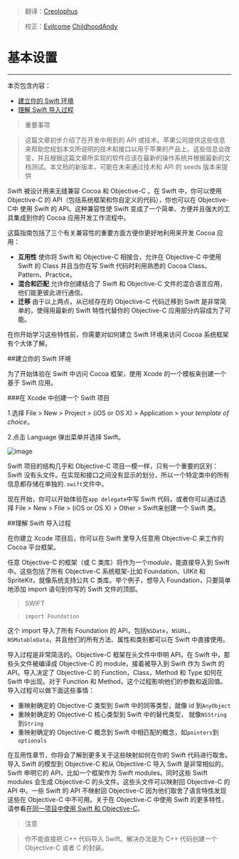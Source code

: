 > 翻译：[Creolophus](https://github.com/Creolophus)

> 校正：[Evilcome](https://github.com/Evilcome) [ChildhoodAndy](https://github.com/dabing1022)


# 基本设置
-----------------

本页包含内容：

-   [建立你的 Swift 环境](#setting_up_your_swift_environment)
-   [理解 Swift 导入过程](#understanding_the_swift_import_process)

>重要事项

>这篇文章初步介绍了在开发中用到的 API 或技术。苹果公司提供这些信息来帮助您规划本文所说明的技术和接口以用于苹果的产品上。这些信息会改变，并且根据这篇文章所实现的软件应该在最新的操作系统并根据最新的文档测试。本文档的新版本，可能在未来通过技术和 API 的 seeds 版本来提供

Swift 被设计用来无缝兼容 Cocoa 和 Objective-C 。在 Swift 中，你可以使用 Objective-C 的 API（包括系统框架和你自定义的代码），你也可以在 Objective-C中 使用 Swift 的 API。这种兼容性使 Swift 变成了一个简单、方便并且强大的工具集成到你的 Cocoa 应用开发工作流程中。

这篇指南包括了三个有关兼容性的重要方面方便你更好地利用来开发 Cocoa 应用：

* **互用性** 使你将 Swift 和 Objective-C 相接合，允许在 Objective-C 中使用 Swift 的 Class 并且当你在写 Swift 代码时利用熟悉的 Cocoa Class、Pattern、Practice。
* **混合和匹配** 允许你创建结合了 Swift 和 Objective-C 文件的混合语言应用，他们能更彼此进行通信。
* **迁移** 由于以上两点，从已经存在的 Objective-C 代码迁移到 Swift 是非常简单的，使得用最新的 Swift 特性代替你的 Objective-C 应用部分内容成为了可能。

在你开始学习这些特性前，你需要对如何建立 Swift 环境来访问 Cocoa 系统框架有个大体了解。

<a name="setting_up_your_swift_environment"></a>
##建立你的 Swift 环境

为了开始体验在 Swift 中访问 Cocoa 框架，使用 Xcode 的一个模板来创建一个基于 Swift 应用。

###在 Xcode 中创建一个 Swift 项目

1.选择 File > New > Project > (iOS or OS X) > Application > your *template of choice*。

2.点击 Language 弹出菜单并选择 Swift。

![image](https://developer.apple.com/library/prerelease/ios/documentation/Swift/Conceptual/BuildingCocoaApps/Art/newproject_2x.png)

Swift 项目的结构几乎和 Objective-C 项目一模一样，只有一个重要的区别：Swift 没有头文件。在实现和接口之间没有显示的划分，所以一个特定类中的所有信息都存储在单独的`.swift`文件中。

现在开始，你可以开始体验在`app delegate`中写 Swift 代码，或者你可以通过选择 File > New > File > (iOS or OS X) > Other > Swift来创建一个 Swift 类。

<a name="understanding_the_swift_import_process"></a>
##理解 Swift 导入过程

在你建立 Xcode 项目后，你可以在 Swift 里导入任意用 Objective-C 来工作的 Cocoa 平台框架。

任意 Objective-C 的框架（或 C 类库）将作为一个*module*，能直接导入到 Swift 中。这些包括了所有 Objective-C 系统框架-比如 Foundation、UIKit 和 SpriteKit，就像系统支持公共 C 类库。举个例子，想导入 Foundation，只要简单地添加 import 语句到你写的 Swift 文件的顶部。

>SWIFT

>`import Foundation`

这个 import 导入了所有 Foundation 的 API，包括`NSDate`，`NSURL`，`NSMutableData`，并且他们的所有方法、属性和类别都可以在 Swift 中直接使用。

导入过程是非常简洁的。Objective-C 框架在头文件中申明 API。在 Swift 中，那些头文件被编译成 Objective-C 的 module，接着被导入到 Swift 作为 Swift 的 API。导入决定了 Objective-C 的 Function，Class，Method 和 Type 如何在 Swift 中出现。对于 Function 和 Method，这个过程影响他们的参数和返回值。导入过程可以做下面这些事情：

* 重映射确定的 Objective-C 类型到 Swift 中的同等类型，就像 id 到`AnyObject`
* 重映射确定的 Objective-C 核心类型到 Swift 中的替代类型， 就像`NSString`到`String`
* 重映射确定的 Objective-C 概念到 Swift 中相匹配的概念，如`pointers`到`optionals`

在互用性章节，你将会了解到更多关于这些映射如何在你的 Swift 代码进行取舍。
导入 Swift 的模型到 Objective-C 和从 Objective-C 导入 Swift 是非常相似的。Swift 申明它的 API，比如一个框架作为 Swift modules。同时这些 Swift modules 会生成 Objective-C 的头文件。这些头文件可以映射回 Objective-C 的 API 中。一些 Swift 的 API 不映射回 Objective-C 因为他们取舍了语言特性发现这些在 Objective-C 中不可用。关于在 Objective-C 中使用 Swift 的更多特性，请参看[在同一项目中使用 Swift 和 Objective-C](https://github.com/CocoaChina-editors/Welcome-to-Swift/blob/master/Using%20Swift%20with%20Cocoa%20and%20Objective-C/03Mix%20and%20Match/Swift%20and%20Objective-C%20in%20the%20Same%20Project.md)。

>注意

>你不能直接把 C++ 代码导入 Swift。解决办法是为 C++ 代码创建一个 Objective-C 或者 C 的封装。